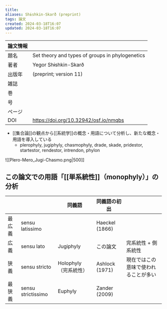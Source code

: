 ```yaml
---
title: 
aliases: Shɨshkin-Skarð (preprint)
tags: 論文
created: 2024-03-18T16:07
updated: 2024-03-18T16:07
---
```


| 論文情報 |                                                 |
| ---- | ----------------------------------------------- |
| 題名   | Set theory and types of groups in phylogenetics |
| 著者   | Yegor Shɨshkin-Skarð                            |
| 出版年  | (preprint; version 11)                          |
| 雑誌   |                                                 |
| 巻    |                                                 |
| 号    |                                                 |
| ページ  |                                                 |
| DOI  | https://doi.org/10.32942/osf.io/nmqbs           |


- [[集合論]]の観点から[[系統学]]の概念・用語について分析し、新たな概念・用語を導入している
	- plerophyly, jugiphyly, chasmophyly, drade, skade, pridestor, startestor, rendestor, intrendon, phylon

![[Plero-Mero_Jugi-Chasmo.png|500]]

## この論文での用語「[[単系統性]]（monophyly）」の分析

|     |                    | 同義語             | 同義語の初出         |                    |
| --- | ------------------ | --------------- | -------------- | ------------------ |
| 最広義 | sensu latissimo    |                 | Haeckel (1866) |                    |
| 広義  | sensu lato         | Jugiphyly       | この論文           | 完系統性 + 側系統性        |
| 狭義  | sensu stricto      | Holophyly（完系統性） | Ashlock (1971) | 現在ではこの意味で使われることが多い |
| 最狭義 | sensu strictissimo | Euphyly         | Zander (2009)  |                    |

